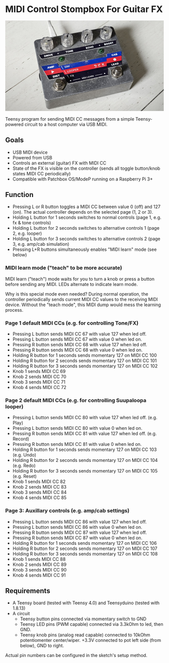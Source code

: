# MIDI Control Stompbox For Guitar FX

![Stompbox](/hardware/stompbox-with-print.jpg?raw=true "Stompbox")

Teensy program for sending MIDI CC messages from a simple Teensy-powered circuit to a host computer via USB MIDI.

## Goals

- USB MIDI device
- Powered from USB
- Controls an external (guitar) FX with MIDI CC
- State of the FX is visible on the controller (sends all toggle button/knob states MIDI CC periodically)
- Compatible with Patchbox OS/ModeP running on a Raspberry Pi 3+

## Function

- Pressing L or R button toggles a MIDI CC between value 0 (off) and 127 (on). The actual controller depends on the selected page (1, 2 or 3).
- Holding L button for 1 seconds switches to normal controls (page 1, e.g. fx & tone controls)
- Holding L button for 2 seconds switches to alternative controls 1 (page 2, e.g. looper)
- Holding L button for 3 seconds switches to alternative controls 2 (page 3, e.g. amp/cab simulation)
- Pressing L+R buttons simultaneously enables "MIDI learn" mode (see below)

### MIDI learn mode ("teach" to be more accurate)

MIDI learn ("teach") mode waits for you to turn a knob or press a button before sending any MIDI. LEDs alternate to indicate learn mode.

Why is this special mode even needed? During normal operation, the controller periodically sends current MIDI CC values to the receiving MIDI device. Without the "teach mode", this MIDI dump would mess the learning process.  

### Page 1 default MIDI CCs (e.g. for controlling Tone/FX)

- Pressing L button sends MIDI CC 67 with value 127 when led off.
- Pressing L button sends MIDI CC 67 with value 0 when led on.
- Pressing R button sends MIDI CC 68 with value 127 when led off.
- Pressing R button sends MIDI CC 68 with value 0 when led on.
- Holding R button for 1 seconds sends momentary 127 on MIDI CC 100
- Holding R button for 2 seconds sends momentary 127 on MIDI CC 101
- Holding R button for 3 seconds sends momentary 127 on MIDI CC 102
- Knob 1 sends MIDI CC 69
- Knob 2 sends MIDI CC 70
- Knob 3 sends MIDI CC 71
- Knob 4 sends MIDI CC 72

### Page 2 default MIDI CCs (e.g. for controlling Suupaloopa looper)

- Pressing L button sends MIDI CC 80 with value 127 when led off. (e.g. Play)
- Pressing L button sends MIDI CC 80 with value 0 when led on.
- Pressing R button sends MIDI CC 81 with value 127 when led off. (e.g. Record)
- Pressing R button sends MIDI CC 81 with value 0 when led on.
- Holding R button for 1 seconds sends momentary 127 on MIDI CC 103 (e.g. Undo)
- Holding R button for 2 seconds sends momentary 127 on MIDI CC 104 (e.g. Redo)
- Holding R button for 3 seconds sends momentary 127 on MIDI CC 105 (e.g. Reset)
- Knob 1 sends MIDI CC 82
- Knob 2 sends MIDI CC 83
- Knob 3 sends MIDI CC 84
- Knob 4 sends MIDI CC 85

### Page 3: Auxillary controls (e.g. amp/cab settings)

- Pressing L button sends MIDI CC 86 with value 127 when led off.
- Pressing L button sends MIDI CC 86 with value 0 when led on.
- Pressing R button sends MIDI CC 87 with value 127 when led off.
- Pressing R button sends MIDI CC 87 with value 0 when led on.
- Holding R button for 1 seconds sends momentary 127 on MIDI CC 106
- Holding R button for 2 seconds sends momentary 127 on MIDI CC 107
- Holding R button for 3 seconds sends momentary 127 on MIDI CC 108
- Knob 1 sends MIDI CC 88
- Knob 2 sends MIDI CC 89
- Knob 3 sends MIDI CC 90
- Knob 4 sends MIDI CC 91

## Requirements

- A Teensy board (tested with Teensy 4.0) and Teensyduino (tested with 1.8.13)
- A circuit
  - Teensy button pins connected via momentary switch to GND
  - Teensy LED pins (PWM capable) connected via 3.3kOhm to led, then GND.
  - Teensy knob pins (analog read capable) connected to 10kOhm potentiomenter center/wiper. +3.3V connected to pot left side (from below), GND to right.

Actual pin numbers can be configured in the sketch's setup method.

